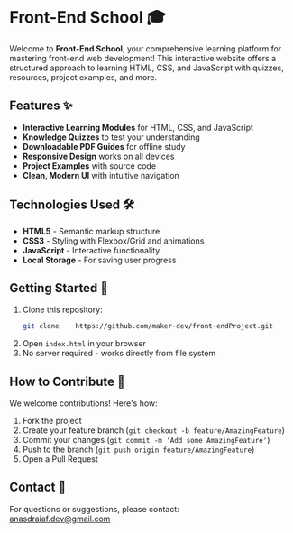 # Front-End School 🎓

Welcome to **Front-End School**, your comprehensive learning platform for mastering front-end web development! This interactive website offers a structured approach to learning HTML, CSS, and JavaScript with quizzes, resources, project examples, and more.

## Features ✨

- **Interactive Learning Modules** for HTML, CSS, and JavaScript
- **Knowledge Quizzes** to test your understanding
- **Downloadable PDF Guides** for offline study
- **Responsive Design** works on all devices
- **Project Examples** with source code
- **Clean, Modern UI** with intuitive navigation

## Technologies Used 🛠️

- **HTML5** - Semantic markup structure
- **CSS3** - Styling with Flexbox/Grid and animations
- **JavaScript** - Interactive functionality
- **Local Storage** - For saving user progress

## Getting Started 🚀

1. Clone this repository:
   ```bash
   git clone    https://github.com/maker-dev/front-endProject.git
   ```
2. Open `index.html` in your browser
3. No server required - works directly from file system

## How to Contribute 🤝

We welcome contributions! Here's how:

1. Fork the project
2. Create your feature branch (`git checkout -b feature/AmazingFeature`)
3. Commit your changes (`git commit -m 'Add some AmazingFeature'`)
4. Push to the branch (`git push origin feature/AmazingFeature`)
5. Open a Pull Request

## Contact 📧

For questions or suggestions, please contact:  
anasdraiaf.dev@gmail.com
